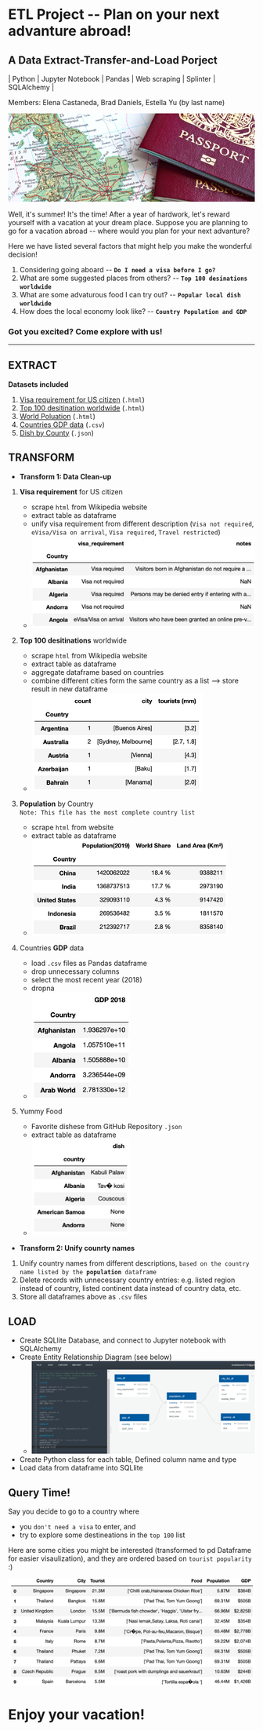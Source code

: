 # ETL Project -- Plan on your next advanture abroad! 

## A Data Extract-Transfer-and-Load Porject
| Python | Jupyter Notebook | Pandas | Web scraping | Splinter | SQLAlchemy |   

Members: Elena Castaneda, Brad Daniels, Estella Yu (by last name)

![passport](https://github.com/EstellaYu/ETL_Project/blob/master/resources/Image/passport.jpg)

Well, it's summer! It's the time! After a year of hardwork, let's reward yourself with a vacation at your dream place. Suppose you are planning to go for a vacation abroad -- where would you plan for your next advanture? 

Here we have listed several factors that might help you make the wonderful decision! 
1. Considering going aboard -- __`Do I need a visa before I go?`__
2. What are some suggested places from others? -- __`Top 100 desinations worldwide`__
3. What are some advaturous food I can try out? -- __`Popular local dish worldwide`__
4. How does the local economy look like? -- __`Country Population and GDP`__

### Got you excited? Come explore with us!
--------

## EXTRACT 
__Datasets included__
1. [Visa requirement for US citizen](https://en.wikipedia.org/wiki/Visa_requirements_for_United_States_citizens) (`.html`)
2. [Top 100 desitination worldwide](https://brilliantmaps.com/top-100-tourist-destinations/) (`.html`)
3. [World Poluation](https://www.worldometers.info/geography/how-many-countries-are-there-in-the-world/) (`.html`)
4. [Countries GDP data](https://github.com/EstellaYu/ETL_Project/tree/master/GDP_by_country) (`.csv`)
5. [Dish by County](https://github.com/drmonkeyninja/country.json/blob/master/src/country-by-national-dish) (`.json`)

## TRANSFORM 
* __Transform 1: Data Clean-up__

1. __Visa requirement__ for US citizen
   * scrape `html` from Wikipedia website
   * extract table as dataframe
   * unify visa requirement from different description (`Visa not required`, `eVisa/Visa on arrival`, `Visa required`, `Travel restricted`)
   * <img src="https://github.com/EstellaYu/ETL_Project/blob/master/resources/Image/visa.png" width = 500>
   
2. __Top 100 desitinations__ worldwide
   * scrape `html` from Wikipedia website
   * extract table as dataframe
   * aggregate dataframe based on countries
   * combine different cities form the same country as a list --> store result in new dataframe
   * <img src="https://github.com/EstellaYu/ETL_Project/blob/master/resources/Image/city_list.png" width = 350>
   
3. __Population__ by Country  
`Note: This file has the most complete country list`
    * scrape `html` from website
    * extract table as dataframe  
    * <img src="https://github.com/EstellaYu/ETL_Project/blob/master/resources/Image/population.png" width = 400>
   
4. Countries __GDP__ data  
   * load `.csv` files as Pandas dataframe
   * drop unnecessary columns 
   * select the most recent year (2018)
   * dropna
   * <img src="https://github.com/EstellaYu/ETL_Project/blob/master/resources/Image/gdp.png" width = 200>
   
5. Yummy Food 
    * Favorite dishese from GitHub Repository `.json`
    * extract table as dataframe
    * <img src="https://github.com/EstellaYu/ETL_Project/blob/master/resources/Image/yummy.png" width = 200>

 * __Transform 2: Unify counrty names__
 1. Unify country names from different descriptions, `based on the country name listed by the `__`population`__` dataframe`
 2. Delete records with unnecessary country entries: e.g. listed region instead of country, listed continent data instead of country data, etc. 
 3. Store all dataframes above as `.csv` files
   
## LOAD
  * Create SQLlite Database, and connect to Jupyter notebook with SQLAlchemy
  * Create Entity Relationship Diagram (see below)
    * ![ERD Graph](https://github.com/EstellaYu/ETL_Project/blob/master/resources/database_design.png)
  * Create Python class for each table, Defined column name and type  
  * Load data from dataframe into SQLlite 

 
 
 ## Query Time! 
 Say you decide to go to a country where  
 * you `don't need a visa` to enter, and   
 * try to explore some destineations in the `top 100` list
    
 Here are some cities you might be interested (transformed to pd Dataframe for easier visaulization), and they are ordered based on `tourist popularity` :)   
 
 
 ![query](https://github.com/EstellaYu/ETL_Project/blob/master/resources/Image/query.png)
 
 # Enjoy your vacation!
